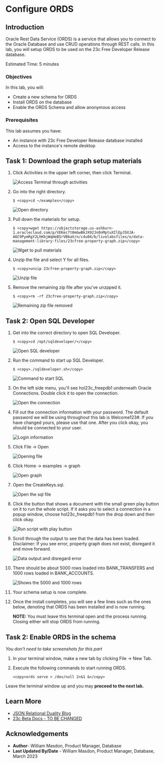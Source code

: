 # Configure ORDS

## Introduction

Oracle Rest Data Service (ORDS) is a service that allows you to connect to the Oracle Database and use CRUD operations through REST calls. In this lab, you will setup ORDS to be used on the 23c Free Developer Release database. 

Estimated Time: 5 minutes


### Objectives

In this lab, you will:

- Create a new schema for ORDS
- Install ORDS on the database
- Enable the ORDS Schema and allow anonymous access

### Prerequisites

This lab assumes you have:
- An instance with 23c Free Developer Release database installed
- Access to the instance's remote desktop


## Task 1: Download the graph setup materials


1. Click Activities in the upper left corner, then click Terminal.

    ![Access Terminal through activities](images/activities-terminal.png)

2. Go into the right directory.

    ```
    $ <copy>cd ~/examples</copy>
    ```

    ![Open directory](images/directory.png)

3. Pull down the materials for setup.

    ```
    $ <copy>wget https://objectstorage.us-ashburn-1.oraclecloud.com/p/VEKec7t0mGwBkJX92Jn0nMptuXIlEpJ5XJA-A6C9PymRgY2LhKbjWqHeB5rVBbaV/n/c4u04/b/livelabsfiles/o/data-management-library-files/23cfree-property-graph.zip</copy>
    ```

    ![Wget to pull materials](images/material-pulldown-setup.png)

4. Unzip the file and select Y for all files.

    ```
    $ <copy>unzip 23cfree-property-graph.zip</copy>
    ```

    ![Unzip file](images/unzip-file.png)

3. Remove the remaining zip file after you've unzpped it.

    ```
    $ <copy>rm -rf 23cfree-property-graph.zip</copy>
    ```

    ![Remaining zip file removed](images/remove-zip.png)

## Task 2: Open SQL Developer

1. Get into the correct directory to open SQL Developer.

    ```
    $ <copy>cd /opt/sqldeveloper/</copy>
    ```

    ![Open SQL developer](images/sql-directory.png)

2. Run the command to start up SQL Developer.

    ```
    $ <copy>./sqldeveloper.sh</copy>
    ```

    ![Command to start SQL](images/startup-sql.png)

3. On the left side menu, you'll see hol23c_freepdb1 underneath Oracle Connections. Double click it to open the connection.


    ![Open the connection](images/hol23c-connection.png)

4. Fill out the connection information with your password. The default password we will be using throughout this lab is Welcome123#. If you have changed yours, please use that one. After you click okay, you should be connected to your user.

    ![Login information](images/login-connection.png)

5. Click File -> Open

    ![Opening file](images/file-open.png)

6. Click Home -> examples -> graph

    ![Open graph](images/home-examples-graph.png)

7. Open the CreateKeys.sql.

    ![Open the sql file](images/open-createkeys.png)

8. Click the button that shows a document with the small green play button on it to run the whole script. If it asks you to select a connection in a popup window, choose hol23c_freepdb1 from the drop down and then click okay.

    ![Run script with play button](images/play-button.png)

9. Scroll through the output to see that the data has been loaded. Disclaimer: If you see error, property graph does not exist, disregard it and move forward. 

    ![Data output and disregard error](images/error-disregard.png)

10. There should be about 5000 rows loaded into BANK_TRANSFERS and 1000 rows loaded in BANK_ACCOUNTS.

    ![Shows the 5000 and 1000 rows](images/data-loaded.png)

11. Your schema setup is now complete.

14. Once the install completes, you will see a few lines such as the ones below, denoting that ORDS has been installed and is now running. 

    **NOTE:** You must leave this terminal open and the process running. Closing either will stop ORDS from running. 


## Task 2: Enable ORDS in the schema

*You don't need to take screenshots for this part*

1. In your terminal window, make a new tab by clicking File -> New Tab.


2. Execute the following commands to start running ORDS. 

    ``` 
    <copy>ords serve > /dev/null 2>&1 &</copy>
    ```


Leave the terminal window up and you may **proceed to the next lab.**

## Learn More

- [JSON Relational Duality Blog](https://blogs.oracle.com/database/post/json-relational-duality-app-dev)
- [23c Beta Docs - TO BE CHANGED](https://docs-stage.oracle.com/en/database/oracle/oracle-database/23/index.html)

## Acknowledgements

- **Author**- William Masdon, Product Manager, Database 
- **Last Updated By/Date** - William Masdon, Product Manager, Database, March 2023
